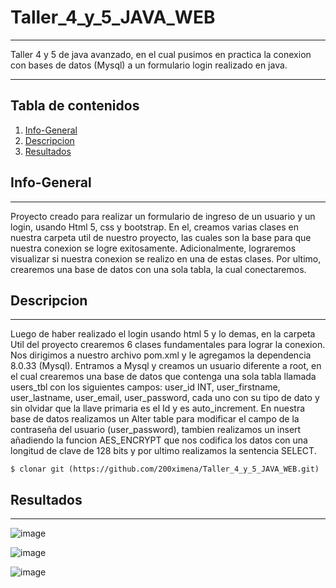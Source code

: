 # Taller_4_y_5_JAVA_WEB
***
Taller 4 y 5 de java avanzado, en el cual pusimos en practica la conexion con bases de datos (Mysql) a un formulario login realizado en java.
****

## Tabla de contenidos 

1. [Info-General](#info-general)
2. [Descripcion](#descripcion)
3. [Resultados](#resultados)


## Info-General
***
Proyecto creado para realizar un formulario de ingreso de un usuario y un login, usando Html 5, css y bootstrap.
En el, creamos varias clases en nuestra  carpeta util de nuestro proyecto, las cuales son la base para que nuestra conexion se logre exitosamente.
Adicionalmente, lograremos visualizar si nuestra conexion se realizo en una de estas clases.
Por ultimo, crearemos una base de datos con una sola tabla, la cual conectaremos.

## Descripcion
***
Luego de haber realizado el login usando html 5 y lo demas, en la carpeta Util del proyecto crearemos 6 clases fundamentales para lograr la conexion.
Nos dirigimos a nuestro archivo pom.xml y le agregamos la dependencia 8.0.33 (Mysql).
Entramos a Mysql y creamos un usuario diferente a root, en el cual crearemos una base de datos que contenga una sola tabla llamada users_tbl con los siguientes campos:
user_id INT, user_firstname, user_lastname, user_email, user_password, cada uno con su tipo de dato y sin olvidar que la llave primaria es el Id y es  auto_increment.
En nuestra base de datos realizamos un Alter table para modificar el campo de la contraseña del usuario (user_password), tambien realizamos un insert añadiendo la funcion AES_ENCRYPT que nos codifica los datos con una longitud de clave de 128 bits y por ultimo realizamos la sentencia SELECT.
```
$ clonar git (https://github.com/200ximena/Taller_4_y_5_JAVA_WEB.git)
```

## Resultados
***
![image](https://user-images.githubusercontent.com/128264476/236561360-d0fb8884-e87a-442c-9599-9725df3daa92.png)

![image](https://user-images.githubusercontent.com/128264476/236561406-bcf03967-526c-4128-9121-606d58ac60b6.png)

![image](https://user-images.githubusercontent.com/128264476/236560872-c1752b42-c5d7-44cf-a2a5-af103f17994a.png)





